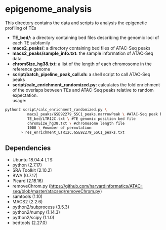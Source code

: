 # epigenome_analysis
This directory contains the data and scripts to analysis the epigenetic profiling of TEs
* **TE_bed/:** a directory containing bed files describing the genomic loci of each TE subfamily
* **macs2_peaks/:** a directory containing bed files of ATAC-Seq peaks
* **macs2_peaks/sample_info.txt:** the sample information of ATAC-Seq data
* **chromSize_hg38.txt:** a list of the length of each chromosome in the reference genome
* **script/batch_pipeline_peak_call.sh:** a shell script to call ATAC-Seq peaks
* **script/calc_enrichment_randomized.py:** calculates the fold enrichment of the overlaps between TEs and ATAC-Seq peaks relative to random expectation.  
usage:
```Bash
python2 script/calc_enrichment_randomized.py \  
          macs2_peaks/GSE92279_SSC1_peaks.narrowPeak \ #ATAC-Seq peak bed file
          TE_bed/LTR12C.txt \ #TE genomic position bed file
          chromSize_hg38.txt \ #chromosome length file 
          1000 \ #number of permutation
       > res_enrichment_LTR12C.GSE92279_SSC1_peaks.txt
```


## Dependencies
* Ubuntu 18.04.4 LTS
* python (2.7.17)
* SRA Toolkit (2.10.2)
* BWA (0.7.17)
* Picard (2.18.16)
* removeChrom.py (https://github.com/harvardinformatics/ATAC-seq/blob/master/atacseq/removeChrom.py)
* samtools (1.10)
* MACS2 (2.2.6)
* python2/subprocess (3.5.3)
* python2/numpy (1.14.3)
* python2/scipy (1.1.0)
* bedtools (2.27.0)
